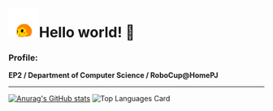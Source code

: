 # <img src="https://github.com/happykoya/happykoya/blob/main/happy_mimi.png?raw=true" width="60" height="60"/>Hello world! 👋

### Profile:
**EP2 / Department of Computer Science / RoboCup@HomePJ**

---
[![Anurag's GitHub stats](https://github-readme-stats.vercel.app/api?username=happykoya&count_private=true&show_icons=true)](https://github.com/anuraghazra/github-readme-stats)
![Top Languages Card](https://github-readme-stats.vercel.app/api/top-langs/?username=happykoya&langs_count=10&hide=CMake&layout=compact)

<!--
**happykoya/happykoya** is a ✨ _special_ ✨ repository because its `README.md` (this file) appears on your GitHub profile.

Here are some ideas to get you started:

- 🔭 I’m currently working on ...
- 🌱 I’m currently learning ...
- 👯 I’m looking to collaborate on ...
- 🤔 I’m looking for help with ...
- 💬 Ask me about ...
- 📫 How to reach me: ...
- 😄 Pronouns: ...
- ⚡ Fun fact: ...
-->
